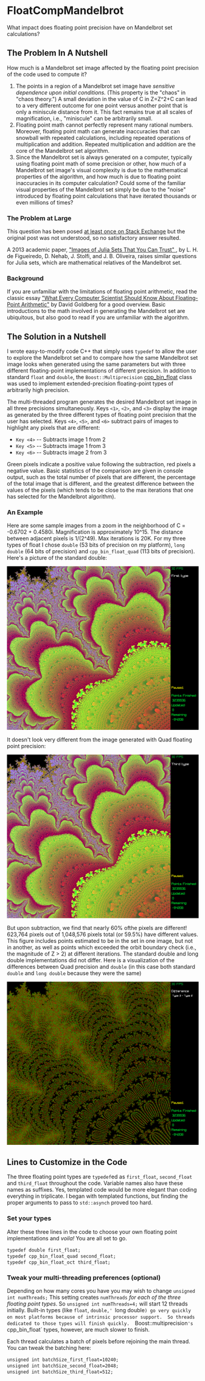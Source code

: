 # FloatCompMandelbrot
What impact does floating point precision have on Mandelbrot set calculations?

## The Problem In A Nutshell
How much is a Mandelbrot set image affected by the floating point precision of the code used to compute it?

1. The points in a region of a Mandelbrot set image have *sensitive dependence upon initial conditions.*  (This property is the "chaos" in "chaos theory.")  A small deviation in the value of C in Z=Z^2+C can lead to a very different outcome for one point versus another point that is only a miniscule distance from it.  This fact remains true at all scales of magnification, i.e., "miniscule" can be arbitrarily small. 
2. Floating point math cannot perfectly represent many rational numbers.  Moreover, floating point math can generate inaccuracies that can snowball with repeated calculations, including repeated operations of multiplication and addition.  Repeated multiplication and addition are the core of the Mandelbrot set algorithm.
3. Since the Mandelbrot set is always generated on a computer, typically using floating point math of some precision or other, how much of a Mandelbrot set image's visual complexity is due to the mathematical properties of the algorithm, and how much is due to floating point inaccuracies in its computer calculation?  Could some of the familiar visual properties of the Mandelbrot set simply be due to the "noise" introduced by floating point calculations that have iterated thousands or even millions of times?

### The Problem at Large
This question has been posed [at least once on Stack Exchange](https://math.stackexchange.com/questions/2731582/are-the-intriguing-and-lovely-mandelbrot-set-hoops-and-curls-the-result-of-float) but the original post was not understood, so no satisfactory answer resulted.

A 2013 academic paper, ["Images of Julia Sets That You Can Trust" ](https://mathr.co.uk/blog/2018-08-20_trustworthy_fractals.html), by L. H. de Figueiredo, D. Nehab, J. Stolfi, and J. B. Oliveira, raises similar questions for Julia sets, which are mathematical relatives of the Mandelbrot set.

### Background
If you are unfamiliar with the limitations of floating point arithmetic, read the classic essay ["What Every Computer Scientist Should Know About Floating-Point Arithmetic"](https://docs.oracle.com/cd/E19957-01/806-3568/ncg_goldberg.html) by David Goldberg for a good overview.  Basic introductions to the math involved in generating the Mandelbrot set are ubiquitous, but also good to read if you are unfamiliar with the algorithm.

## The Solution in a Nutshell
I wrote easy-to-modify code C++ that simply uses `typedef` to allow the user to explore the Mandelbrot set and to compare how the same Mandelbrot set image looks when generated using the same parameters but with three different floating-point implementations of different precision.  In addition to standard `float` and `double`, the `Boost::Multiprecision` [cpp_bin_float](https://www.boost.org/doc/libs/1_79_0/libs/multiprecision/doc/html/boost_multiprecision/tut/floats/cpp_bin_float.html) class was used to implement extended-precision floating-point types of arbitrarily high precision.

The multi-threaded program generates the desired Mandelbrot set image in all three precisions simultaneously.  Keys `<1>`, `<2>`, and `<3>` display the image as generated by the three different types of floating point precision that the user has selected.  Keys `<4>`, `<5>`, and `<6>` subtract pairs of images to highlight any pixels that are different:

- `Key <4>` -- Subtracts image 1 from 2
- `Key <5>` -- Subtracts image 1 from 3
- `Key <6>` -- Subtracts image 2 from 3

Green pixels indicate a positive value following the subtraction, red pixels a negative value.
Basic statistics of the comparison are given in console output, such as the total number of pixels that are different, the percentage of the total image that is different, and the greatest difference between the values of the pixels (which tends to be close to the max iterations that one has selected for the Mandelbrot algorithm).

### An Example
Here are some sample images from a zoom in the neighborhood of C = -0.6702 + 0.4580i. Magnification is approximately 10^15. The distance between adjacent pixels is 1/(2^49).  Max iterations is 20K.  For my three types of float I chose `double` (53 bits of precision on my platform), `long double` (64 bits of precision) and `cpp_bin_float_quad` (113 bits of precision).  Here's a picture of the standard double:


![Standard double](images/Iter20KStandardDouble.png)

It doesn't look very different from the image generated with Quad floating point precision:


![Quad float](images/Iter20KCPPQuad.png)

But upon subtraction, we find that nearly 60% ofthe pixels are different!  623,764 pixels out of 1,048,576 pixels total (or 59.5%) have different values.  This figure includes points estimated to be in the set in one image, but not in another, as well as points which exceeded the orbit boundary check (i.e., the magnitude of Z > 2) at different iterations.  The standard double and long double implementations did not differ.  Here is a visualization of the differences between Quad precision and `double` (in this case both standard `double` and `long double` because they were the same) 


![Difference](images/Iter20KQuadMLongDouble.png)


## Lines to Customize in the Code
The three floating point types are `typedef`ed as `first_float`, `second_float` and `third_float` throughout the code.  Variable names also have these names as suffixes.  Yes, templated code would be more elegant than coding everything in triplicate.  I began with templated functions, but finding the proper arguments to pass to `std::asynch` proved too hard.

### Set your types
Alter these three lines in the code to choose your own floating point implementations and _voila!_ You are all set to go.
```
typedef double first_float;
typedef cpp_bin_float_quad second_float;
typedef cpp_bin_float_oct third_float;
```

### Tweak your multi-threading preferences (optional)
Depending on how many cores you have you may wish to change `unsigned int numThreads;` This setting creates `numThreads` _for each of the three floating point types_.  So `unsigned int numThreads=4;` will start 12 threads initially.  Built-in types (like `float`, `double,' `long double`) go very quickly on most platforms because of intrinsic processor support.  So threads dedicated to those types will finish quickly.  `Boost::multiprecision`'s `cpp_bin_float` types, however, are much slower to finish.

Each thread calculates a batch of pixels before rejoining the main thread.  You can tweak the batching here:
```
unsigned int batchSize_first_float=10240;
unsigned int batchSize_second_float=2048;
unsigned int batchSize_third_float=512;
```





